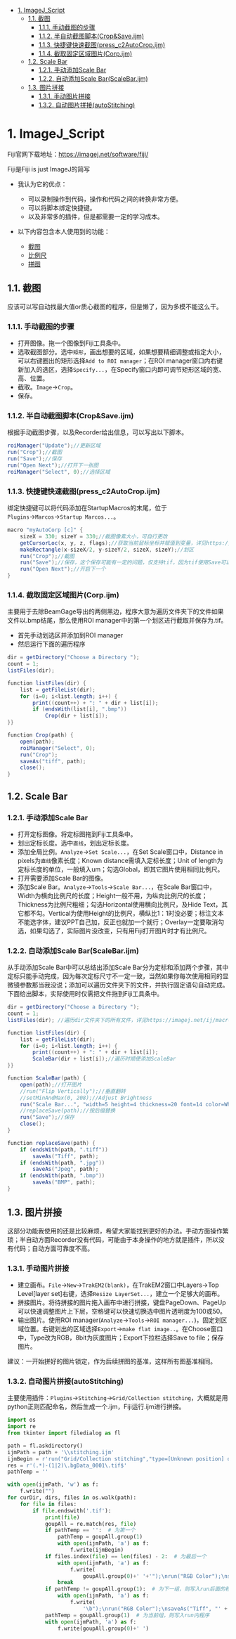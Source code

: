 - [1. ImageJ\_Script](#1-imagej_script)
	- [1.1. 截图](#11-截图)
		- [1.1.1. 手动截图的步骤](#111-手动截图的步骤)
		- [1.1.2. 半自动截图脚本(Crop\&Save.ijm)](#112-半自动截图脚本cropsaveijm)
		- [1.1.3. 快捷键快速截图(press\_c2AutoCrop.ijm)](#113-快捷键快速截图press_c2autocropijm)
		- [1.1.4. 截取固定区域图片(Corp.ijm)](#114-截取固定区域图片corpijm)
	- [1.2. Scale Bar](#12-scale-bar)
		- [1.2.1. 手动添加Scale Bar](#121-手动添加scale-bar)
		- [1.2.2. 自动添加Scale Bar(ScaleBar.ijm)](#122-自动添加scale-barscalebarijm)
	- [1.3. 图片拼接](#13-图片拼接)
		- [1.3.1. 手动图片拼接](#131-手动图片拼接)
		- [1.3.2. 自动图片拼接(autoStitching)](#132-自动图片拼接autostitching)

# 1. ImageJ_Script
Fiji官网下载地址：https://imagej.net/software/fiji/

Fiji是Fiji is just ImageJ的简写

- 我认为它的优点：
  - 可以录制操作到代码，操作和代码之间的转换非常方便。
  - 可以将脚本绑定快捷键。
  - 以及非常多的插件，但是都需要一定的学习成本。

- 以下内容包含本人使用到的功能：
  - [截图](#11-截图)
  - [比例尺](#12-scale-bar)
  - [拼图](#13-图片拼接)
## 1.1. 截图
应该可以写自动找最大值or质心截图的程序，但是懒了，因为多模不能这么干。
### 1.1.1. 手动截图的步骤
- 打开图像。拖一个图像到Fiji工具条中。
- 选取截图部分。选中`矩形`，画出想要的区域，如果想要精细调整或指定大小，可以右键圈出的矩形选择`Add to ROI manager`；在ROI manager窗口内右键新加入的选区，选择`Specify...`，在Specify窗口内即可调节矩形区域的宽、高、位置。
- 截取。`Image`→`Crop`。
- 保存。
### 1.1.2. 半自动截图脚本(Crop&Save.ijm)
根据手动截图步骤，以及Recorder给出信息，可以写出以下脚本。
```java
roiManager("Update");//更新区域
run("Crop");//截图
run("Save");//保存
run("Open Next");//打开下一张图
roiManager("Select", 0);//选择区域
```
### 1.1.3. 快捷键快速截图(press_c2AutoCrop.ijm)
绑定快捷键可以将代码添加在StartupMacros的末尾，位于`Plugins`→`Marcos`→`Startup Marcos...`。
```java
macro "myAutoCorp [c]" {
	sizeX = 330; sizeY = 330;//截图像素大小，可自行更改
	getCursorLoc(x, y, z, flags);//获取当前鼠标坐标并赋值到变量，详见https://imagej.net/ij/macros/GetCursorLocDemo.txt
	makeRectangle(x-sizeX/2, y-sizeY/2, sizeX, sizeY);//划区
	run("Crop");//截图
	run("Save");//保存，这个保存可能有一定的问题，仅支持tif，因为tif使用Save可以直接原位替换，而bmp等格式可能需要使用Save As
	run("Open Next");//开启下一个
}
```
### 1.1.4. 截取固定区域图片(Corp.ijm)
主要用于去除BeamGage导出的两侧黑边，程序大意为遍历文件夹下的文件如果文件以.bmp结尾，那么使用ROI manager中的第一个划区进行截取并保存为.tif。
- 首先手动划选区并添加到ROI manager
- 然后运行下面的遍历程序
```java
dir = getDirectory("Choose a Directory ");
count = 1;
listFiles(dir); 

function listFiles(dir) {
	list = getFileList(dir);
	for (i=0; i<list.length; i++) {
		print((count++) + ": " + dir + list[i]);
		if (endsWith(list[i], ".bmp"))
   			Crop(dir + list[i]);
}}

function Crop(path) { 
	open(path);
	roiManager("Select", 0);
	run("Crop");
	saveAs("tiff", path);
	close();
}
```
## 1.2. Scale Bar
### 1.2.1. 手动添加Scale Bar
- 打开定标图像。将定标图拖到Fiji工具条中。
- 划出定标长度。选中`直线`，划出定标长度。
- 添加全局比例。`Analyze`→`Set Scale...`，在Set Scale窗口中，Distance in pixels为`直线`像素长度；Known distance需填入定标长度；Unit of length为定标长度的单位，一般填入um；勾选Global，即其它图片使用相同比例尺。
- 打开需要添加Scale Bar的图像。
- 添加Scale Bar。`Analyze`→`Tools`→`Scale Bar...`，在Scale Bar窗口中，Width为横向比例尺的长度；Height一般不用，为纵向比例尺的长度；Thickness为比例尺粗细；勾选Horizontal使用横向比例尺，及Hide Text，其它都不勾。Vertical为使用Height的比例尺，横纵比1：1时没必要；标注文本不能选字体，建议PPT自己加，反正也就加一个就行；Overlay一定要取消勾选，如果勾选了，实际图片没改变，只有用Fiji打开图片时才有比例尺。
### 1.2.2. 自动添加Scale Bar(ScaleBar.ijm)
从手动添加Scale Bar中可以总结出添加Scale Bar分为定标和添加两个步骤，其中定标只能手动完成，因为每次定标尺寸不一定一致，当然如果你每次使用相同的显微镜参数那当我没说；添加可以遍历文件夹下的文件，并执行固定语句自动完成。下面给出脚本，实际使用时仅需把文件拖到Fiji工具条中。
```java
dir = getDirectory("Choose a Directory ");
count = 1;
listFiles(dir); //遍历dir文件夹下的所有文件，详见https://imagej.net/ij/macros/ListFilesRecursively.txt

function listFiles(dir) {
	list = getFileList(dir);
	for (i=0; i<list.length; i++) {
		print((count++) + ": " + dir + list[i]);
   		ScaleBar(dir + list[i]);//遍历时顺便添加ScaleBar
}}

function ScaleBar(path) { 
	open(path);//打开图片
	//run("Flip Vertically");//垂直翻转
	//setMinAndMax(0, 208);//Adjust Brightness
	run("Scale Bar...", "width=5 height=4 thickness=20 font=14 color=White background=None location=[Lower Right] horizontal hide");//添加ScaleBar，这句代码建议从Recorder中复制
	//replaceSave(path);//按后缀替换
	run("Save");//保存
	close();
}

function replaceSave(path) {
	if (endsWith(path, ".tiff"))
		saveAs("Tiff", path);
	if (endsWith(path, ".jpg"))
		saveAs("Jpeg", path);
	if (endsWith(path, ".bmp"))
		saveAs("BMP", path);
}
```
## 1.3. 图片拼接
这部分功能我使用的还是比较麻烦，希望大家能找到更好的办法。手动方面操作繁琐；半自动方面Recorder没有代码，可能由于本身操作的地方就是插件，所以没有代码；自动方面可靠度不高。
### 1.3.1. 手动图片拼接
- 建立画布。`File`→`New`→`TrakEM2(blank)`，在TrakEM2窗口中Layers→Top Level[layer set]右键，选择`Resize LayerSet...`，建立一个足够大的画布。
- 拼接图片。将待拼接的图片拖入画布中进行拼接，键盘PageDown、PageUp可以快速调整图片上下层，空格键可以快速切换选中图片透明度为100或50。
- 输出图片。使用ROI manager(`Analyze`→`Tools`→`ROI manager...`)，固定划区域位置。右键划出的区域选择`Export`→`make flat image..`。在Choose窗口中，Type改为RGB，8bit为灰度图片；Export下拉栏选择Save to file；保存图片。

建议：一开始拼好的图片锁定，作为后续拼图的基准，这样所有图基准相同。
### 1.3.2. 自动图片拼接(autoStitching)
主要使用插件：`Plugins`→`Stitching`→`Grid/Collection stitching`，大概就是用python正则匹配命名，然后生成一个.ijm，Fiji运行.ijm进行拼接。
```python
import os
import re
from tkinter import filedialog as fl

path = fl.askdirectory()
ijmPath = path + '\\stitching.ijm'
ijmBegin = r'run("Grid/Collection stitching","type=[Unknown position] order=[All files in directory] directory=' + path + r' confirm_files output_textfile_name=TileConfiguration.txt fusion_method=[Linear Blending] regression_threshold=0.30 max/avg_displacement_threshold=2.50 absolute_displacement_threshold=3.50 computation_parameters=[Save memory (but be slower)] image_output=[Fuse and display] '
res = r'(.*)-(1|2)\.bgData_0001\.tif$'
pathTemp = ''

with open(ijmPath, 'w') as f:
    f.write("")
for curDir, dirs, files in os.walk(path):
    for file in files:
        if file.endswith('.tif'):
            print(file)
            goupAll = re.match(res, file)
            if pathTemp == '':  # 为第一个
                pathTemp = goupAll.group(1)
                with open(ijmPath, 'a') as f:
                    f.write(ijmBegin)
            if files.index(file) == len(files) - 2:  # 为最后一个
                with open(ijmPath, 'a') as f:
                    f.write(
                        goupAll.group(0)+' '+'");\nrun("RGB Color");\nsaveAs("Tiff", "' + path + r'/output/' + pathTemp + '.tif");\nclose();\nselectWindow("Fused");\nclose();\n')
                break
            if pathTemp != goupAll.group(1):  # 为下一组，则写入run后面的程序
                with open(ijmPath, 'a') as f:
                    f.write(
                        '\b");\nrun("RGB Color");\nsaveAs("Tiff", "' + path + r'/output/' + pathTemp + '.tif");\nclose();\nselectWindow("Fused");\nclose();\n' + ijmBegin)
            pathTemp = goupAll.group(1)  # 为当前组，则写入run内程序
            with open(ijmPath, 'a') as f:
                f.write(goupAll.group(0)+' ')

```
